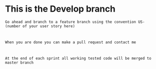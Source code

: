 #  This is the Develop branch 
`
Go ahead and branch to a feature branch using the convention US-(number of your user story here)
`
#
`
When you are done you can make a pull request and contact me 
`
#
`
At the end of each sprint all working tested code will be merged to master branch 
`
